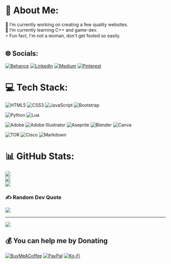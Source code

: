 # 💫 About Me:
🔭 I’m currently working on creating a few quality websites.<br>🌱 I’m currently learning C++ and game-dev.<br>⚡ Fun fact, I'm not a woman, don't get fooled so easily.


## 🌐 Socials:
[![Behance](https://img.shields.io/badge/Behance-1769ff?logo=behance&logoColor=white)](https://behance.net/geyerartr) [![LinkedIn](https://img.shields.io/badge/LinkedIn-%230077B5.svg?logo=linkedin&logoColor=white)](https://linkedin.com/in/geyerartur) [![Medium](https://img.shields.io/badge/Medium-12100E?logo=medium&logoColor=white)](https://medium.com/@@artur.geyer) [![Pinterest](https://img.shields.io/badge/Pinterest-%23E60023.svg?logo=Pinterest&logoColor=white)](https://pinterest.com/geyerartur) 

# 💻 Tech Stack:
![HTML5](https://img.shields.io/badge/html5-%23E34F26.svg?style=for-the-badge&logo=html5&logoColor=white) 
![CSS3](https://img.shields.io/badge/css3-%231572B6.svg?style=for-the-badge&logo=css3&logoColor=white) 
![JavaScript](https://img.shields.io/badge/javascript-%23323330.svg?style=for-the-badge&logo=javascript&logoColor=%23F7DF1E) 
![Bootstrap](https://img.shields.io/badge/bootstrap-%238511FA.svg?style=for-the-badge&logo=bootstrap&logoColor=white)
   
![Python](https://img.shields.io/badge/python-3670A0?style=for-the-badge&logo=python&logoColor=ffdd54) 
![Lua](https://img.shields.io/badge/lua-%232C2D72.svg?style=for-the-badge&logo=lua&logoColor=white) 
   
![Adobe](https://img.shields.io/badge/adobe-%23FF0000.svg?style=for-the-badge&logo=adobe&logoColor=white) 
![Adobe Illustrator](https://img.shields.io/badge/adobe%20illustrator-%23FF9A00.svg?style=for-the-badge&logo=adobe%20illustrator&logoColor=white) ![Aseprite](https://img.shields.io/badge/Aseprite-FFFFFF?style=for-the-badge&logo=Aseprite&logoColor=#7D929E) ![Blender](https://img.shields.io/badge/blender-%23F5792A.svg?style=for-the-badge&logo=blender&logoColor=white) 
![Canva](https://img.shields.io/badge/Canva-%2300C4CC.svg?style=for-the-badge&logo=Canva&logoColor=white) 
   
![TOR](https://img.shields.io/badge/tor-%237E4798.svg?style=for-the-badge&logo=tor-project&logoColor=white) 
![Cisco](https://img.shields.io/badge/cisco-%23049fd9.svg?style=for-the-badge&logo=cisco&logoColor=black)
![Markdown](https://img.shields.io/badge/markdown-%23000000.svg?style=for-the-badge&logo=markdown&logoColor=white) 

# 📊 GitHub Stats:
![](https://github-readme-stats.vercel.app/api?username=artur-geyer&theme=dark&hide_border=true&include_all_commits=false&count_private=true)<br/>
![](https://github-readme-streak-stats.herokuapp.com/?user=artur-geyer&theme=dark&hide_border=true)<br/>
![](https://github-readme-stats.vercel.app/api/top-langs/?username=artur-geyer&theme=dark&hide_border=true&include_all_commits=false&count_private=true&layout=compact)

### ✍️ Random Dev Quote
![](https://quotes-github-readme.vercel.app/api?type=horizontal&theme=dark)

---
[![](https://visitcount.itsvg.in/api?id=artur-geyer&icon=0&color=0)](https://visitcount.itsvg.in)

  ## 💰 You can help me by Donating
  [![BuyMeACoffee](https://img.shields.io/badge/Buy%20Me%20a%20Coffee-ffdd00?style=for-the-badge&logo=buy-me-a-coffee&logoColor=black)](https://buymeacoffee.com/artur.geyer) [![PayPal](https://img.shields.io/badge/PayPal-00457C?style=for-the-badge&logo=paypal&logoColor=white)](https://paypal.me/geyerartur) [![Ko-Fi](https://img.shields.io/badge/Ko--fi-F16061?style=for-the-badge&logo=ko-fi&logoColor=white)](https://ko-fi.com/arturgeyer) 

  
<!-- Proudly created with GPRM ( https://gprm.itsvg.in ) -->
